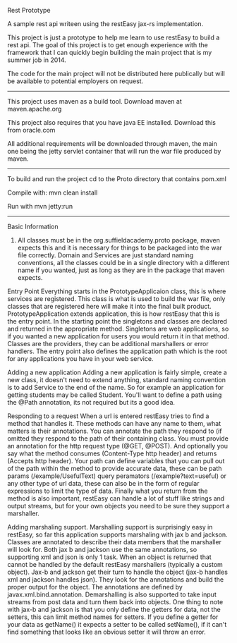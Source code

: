 Rest Prototype

A sample rest api writeen using the restEasy jax-rs implementation.

This project is just a prototype to help me learn to use restEasy to build a rest api. The goal of this project is to get enough experience with the framework that I can quickly begin building the main project that is my summer job in 2014.

The code for the main project will not be distributed here publically but will be available to potential employers on request.

------------------------------------------------------------------------------

This project uses maven as a build tool. Download maven at maven.apache.org

This project also requires that you have java EE installed. Download this from oracle.com

All additional requirements will be downloaded through maven, the main one being the jetty servlet container that will run the war file produced by maven.

------------------------------------------------------------------------------
To build and run the project cd to the Proto directory that contains pom.xml

Compile with: mvn clean install

Run with mvn jetty:run

------------------------------------------------------------------------------
Basic Information
1) All classes must be in the org.suffieldacademy.proto package, maven expects this and it is necessary for things to be packaged into the war file correctly. Domain and Services are just standard naming conventions, all the classes could be in a single directory with a different name if you wanted, just as long as they are in the package that maven expects.

Entry Point
Everything starts in the PrototypeApplicaion class, this is where services are registered. This class is what is used to build the war file, only classes that are registered here will make it into the final built product. PrototypeApplication extends application, this is how restEasy that this is the entry point. In the starting point the singletons and classes are declared and returned in the appropriate method. Singletons are web applications, so if you wanted a new application for users you would return it in that method. Classes are the providers, they can be additional marshallers or error handlers. The entry point also defines the application path which is the root for any applications you have in your web service.

Adding a new application
Adding a new application is fairly simple, create a new class, it doesn't need to extend anything, standard naming convention is to add Service to the end of the name. So for example an application for getting students may be called Student. You'll want to define a path using the @Path annotation, its not required but its a good idea. 

Responding to a request
When a url is entered restEasy tries to find a method that handles it. These methods can have any name to them, what matters is their annotations. You can annotate the path they respond to (if omitted they respond to the path of their containing class. You must provide an annotation for the http request type (@GET, @POST). And optionally you say what the method consumes (Content-Type http header) and returns (Accepts http header). Your path can define variables that you can pull out of the path within the method to provide accurate data, these can be path params (/example/UsefulText) query peramators (/example?text=useful) or any other type of url data, these can also be in the form of regular expressions to limit the type of data. Finally what you return from the method is also important, restEasy can handle a lot of stuff like strings and output streams, but for your own objects you need to be sure they support a marshaller. 

Adding marshaling support.
Marshalling support is surprisingly easy in restEasy, so far this application supports marshaling with jax b and jackson. Classes are annotated to describe their data members that the marshaller will look for. Both jax b and jackson use the same annotations, so supporting xml and json is only 1 task. When an object is returned that cannot be handled by the default restEasy marshallers (typically a custom object). Jax-b and jackson get their turn to handle the object (jax-b handles xml and jackson handles json). They look for the annotations and build the proper output for the object. The annotations are defined by javax.xml.bind.annotation. Demarshalling is also supported to take input streams from post data and turn them back into objects. One thing to note with jax-b and jackson is that you only define the getters for data, not the setters, this can limit method names for setters. If you define a getter for your data as getName() it expects a setter to be called setName(), if it can't find something that looks like an obvious setter it will throw an error. 